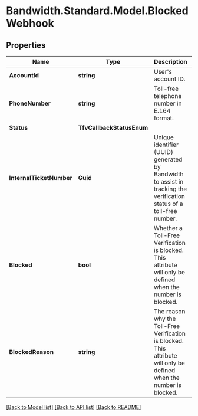 # Bandwidth.Standard.Model.BlockedWebhook

## Properties

Name | Type | Description | Notes
------------ | ------------- | ------------- | -------------
**AccountId** | **string** | User&#39;s account ID. | [optional] 
**PhoneNumber** | **string** | Toll-free telephone number in E.164 format. | [optional] 
**Status** | **TfvCallbackStatusEnum** |  | [optional] 
**InternalTicketNumber** | **Guid** | Unique identifier (UUID) generated by Bandwidth to assist in tracking the verification status of a toll-free number. | [optional] 
**Blocked** | **bool** | Whether a Toll-Free Verification is blocked. This attribute will only be defined when the number is blocked. | [optional] 
**BlockedReason** | **string** | The reason why the Toll-Free Verification is blocked. This attribute will only be defined when the number is blocked. | [optional] 

[[Back to Model list]](../README.md#documentation-for-models) [[Back to API list]](../README.md#documentation-for-api-endpoints) [[Back to README]](../README.md)


